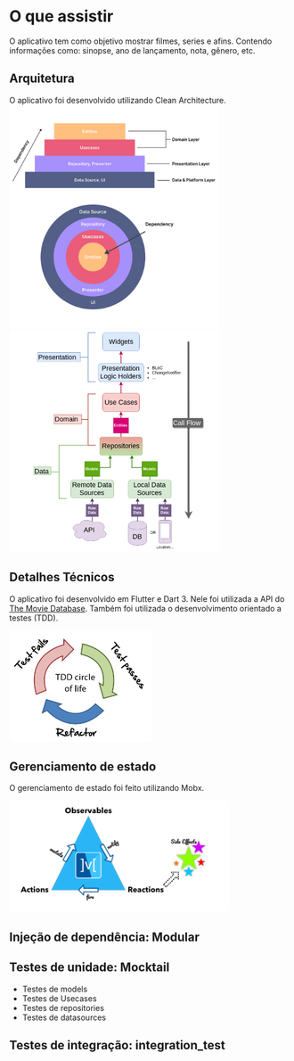 # O que assistir

O aplicativo tem como objetivo mostrar filmes, series e afins. Contendo informações como: sinopse, ano de lançamento, nota, gênero, etc. 

## Arquitetura

O aplicativo foi desenvolvido utilizando Clean Architecture.
<img src="/assets/images/clean-arch.png" alt="Clean Architecture" style="height: 400px; "/>
<img src="/assets/images/clean-arch-call-flow.png" alt="Clean Architecture" style="height: 400px; "/>

## Detalhes Técnicos

O aplicativo foi desenvolvido em Flutter e Dart 3. Nele foi utilizada a API do [The Movie Database](https://www.themoviedb.org/).
 Também foi utilizada o desenvolvimento orientado a testes (TDD).

<img src="/assets/images/tdd.png" alt="TDD" style="height: 200px; " />


## Gerenciamento de estado
O gerenciamento de estado foi feito utilizando Mobx.

<img src="/assets/images/mobx.png" alt="Mobx" style="height: 200px; "/>

## Injeção de dependência: Modular

## Testes de unidade: Mocktail

- Testes de models
- Testes de Usecases
- Testes de repositories
- Testes de datasources

## Testes de integração: integration_test

